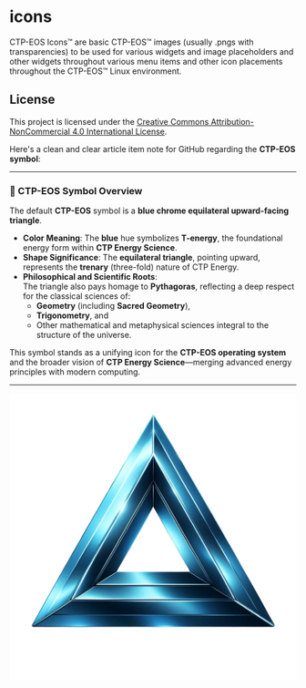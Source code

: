 # icons
CTP-EOS Icons™ are basic CTP-EOS™ images (usually .pngs with transparencies) to be used for various widgets and image placeholders and other widgets throughout various menu items and other icon placements throughout the CTP-EOS™ Linux environment.

## License

This project is licensed under the [Creative Commons Attribution-NonCommercial 4.0 International License](https://creativecommons.org/licenses/by-nc/4.0/).

Here's a clean and clear article item note for GitHub regarding the **CTP-EOS symbol**:

---

### 🔷 CTP-EOS Symbol Overview

The default **CTP-EOS** symbol is a **blue chrome equilateral upward-facing triangle**.

- **Color Meaning**: The **blue** hue symbolizes **T-energy**, the foundational energy form within **CTP Energy Science**.
- **Shape Significance**: The **equilateral triangle**, pointing upward, represents the **trenary** (three-fold) nature of CTP Energy.
- **Philosophical and Scientific Roots**:  
  The triangle also pays homage to **Pythagoras**, reflecting a deep respect for the classical sciences of:
  - **Geometry** (including **Sacred Geometry**),
  - **Trigonometry**, and
  - Other mathematical and metaphysical sciences integral to the structure of the universe.

This symbol stands as a unifying icon for the **CTP-EOS operating system** and the broader vision of **CTP Energy Science**—merging advanced energy principles with modern computing.

---

![Alt Text](https://github.com/ctp-eos/icons/blob/main/ctp-eos-icon-1.png?raw=true) 
